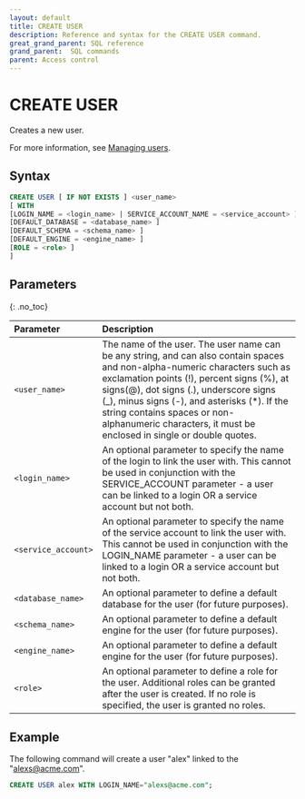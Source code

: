 ```yaml
---
layout: default
title: CREATE USER
description: Reference and syntax for the CREATE USER command.
great_grand_parent: SQL reference
grand_parent:  SQL commands
parent: Access control
---
```


# CREATE USER
Creates a new user.

For more information, see [Managing users](../../../Guides/managing-your-organization/managing-users.md).

## Syntax

```sql
CREATE USER [ IF NOT EXISTS ] <user_name>  
[ WITH 
[LOGIN_NAME = <login_name> | SERVICE_ACCOUNT_NAME = <service_account> ]
[DEFAULT_DATABASE = <database_name> ]
[DEFAULT_SCHEMA = <schema_name> ]
[DEFAULT_ENGINE = <engine_name> ]
[ROLE = <role> ]
]
```

## Parameters 
{: .no_toc} 

| Parameter  | Description |
| :--------- | :---------- |
| `<user_name>`                              | The name of the user. The user name can be any string, and can also contain spaces and non-alpha-numeric characters such as exclamation points (!), percent signs (%), at signs(@), dot signs (.), underscore signs (_), minus signs (-), and asterisks (*). If the string contains spaces or non-alphanumeric characters, it must be enclosed in single or double quotes.  |
| `<login_name>` | An optional parameter to specify the name of the login to link the user with. This cannot be used in conjunction with the SERVICE_ACCOUNT parameter - a user can be linked to a login OR a service account but not both. |
| `<service_account>` | An optional parameter to specify the name of the service account to link the user with. This cannot be used in conjunction with the LOGIN_NAME parameter - a user can be linked to a login OR a service account but not both. |
| `<database_name>`                      | An optional parameter to define a default database for the user (for future purposes). |
| `<schema_name>` | An optional parameter to define a default engine for the user (for future purposes). |
| `<engine_name>` | An optional parameter to define a default engine for the user (for future purposes). |
| `<role>` | An optional parameter to define a role for the user. Additional roles can be granted after the user is created. If no role is specified, the user is granted no roles. |

## Example

The following command will create a user "alex" linked to the "alexs@acme.com". 

```sql
CREATE USER alex WITH LOGIN_NAME="alexs@acme.com";
```
